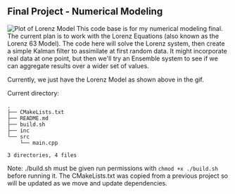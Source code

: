 ## Final Project - Numerical Modeling
![Plot of Lorenz Model](https://media.giphy.com/media/vFKqnCdLPNOKc/giphy.gif)
This code base is for my numerical modeling final. The current plan is to work with the Lorenz Equations (also known as the Lorenz 63 Model). The code here will solve the Lorenz system, then create a simple Kalman filter to assimilate at first random data. It might incorporate real data at one point, but then we'll try an Ensemble system to see if we can aggregate results over a wider set of values.

Currently, we just have the Lorenz Model as shown above in the gif.

Current directory: 

```
.
├── CMakeLists.txt
├── README.md
├── build.sh
├── inc
└── src
    └── main.cpp

3 directories, 4 files
```

Note: ./build.sh must be given run permissions with `chmod +x ./build.sh` before running it. The CMakeLists.txt was copied from a previous project so will be updated as we move and update dependencies.